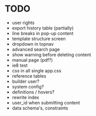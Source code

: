 TODO
=======

* user rights
* export history table (partially)
* line breaks in pop-up content
* template structure screen
* dropdown in topnav
* advanced search page
* show warning before deleting content
* manual page (pdf?)
* ie8 test 
* css in all single app.css
* reference tables
* builder user?
* system config?
* definitions / hovers?
* rewrite index
* user_id when submitting content
* data schema's, constraints